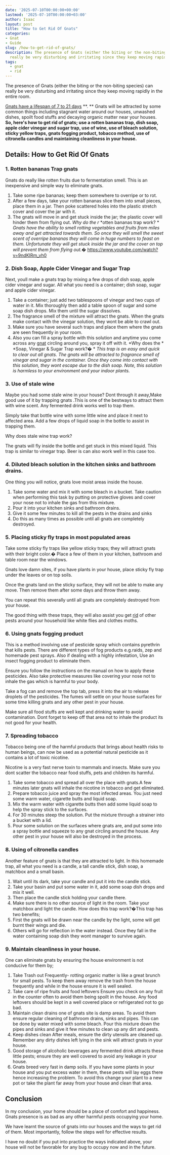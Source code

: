 ```yaml
---
date: '2025-07-10T00:00:00+00:00'
lastmod: '2025-07-10T00:00:00+03:00'
author: Isaac
layout: post
title: "How to Get Rid Of Gnats"
categories:
- Gnat
- Guide
slug: /how-to-get-rid-of-gnats/
description: The presence of Gnats (either the biting or the non-biting species) can
  really be very disturbing and irritating since they keep moving rapidly in the enti...
tags: 
  - gnat
  - rid
---
```

The presence of Gnats (either the biting or the non-biting species) can really be very disturbing and irritating since they keep moving rapidly in the entire room.

[Gnats have a lifespan of 7 to 21 days](https://pestpolicy.com/how-long-do-gnats-live/)
**. **
Gnats will be attracted by some common things including stagnant water around our houses, unwashed dishes, spoilt food stuffs and decaying organic matter near your houses.
**So, here's how to get rid of gnats; use  a rotten bananas trap, dish soap, apple cider vinegar and sugar trap, use of wine, use of bleach solution, sticky yellow traps, gnats fogging product, tobacco method, use of citronella candles and maintaining cleanliness in your house.**
## Details: How to Get Rid Of Gnats
### 1. Rotten bananas Trap gnats
Gnats do really like rotten fruits due to fermentation smell. This is an inexpensive and simple way to eliminate gnats.
1. Take some ripe bananas; keep them somewhere to overripe or to rot.
2. After a few days, take your rotten bananas slice them into small pieces, place them in a jar. Then poke scattered holes into the plastic stretch cover and cover the jar with it.
3. The gnats will move in and get stuck inside the jar; the plastic cover will hinder them from flying out.
*Why do the r*
*otten bananas trap work? *
*Gnats have the ability to smell rotting vegetables and fruits from miles away and get attracted towards them. So once they will smell the sweet scent of overripe bananas they will come in huge numbers to feast on them. Unfortunate they will get stuck inside the jar and the cover on top will prevent them from flying out.�*
https://www.youtube.com/watch?v=9ndKIRm_vh0
### 2. Dish Soap, Apple Cider Vinegar and Sugar Trap
Next, youll make a gnats trap by mixing a few drops of dish soap, apple cider vinegar and sugar. All what you need is a container; dish soap, sugar and apple cider vinegar.
1. Take a container; just add two tablespoons of vinegar and two cups of water in it. Mix thoroughly then add a table spoon of sugar and some soap dish drops. Mix them until the sugar dissolves.
2. The fragrance smell of the mixture will attract the gnats. When the gnats make contact with the vinegar solution, they wont be able to crawl out.
3. Make sure you have several such traps and place them where the gnats are seen frequently in your room.
4. Also you can fill a spray bottle with this solution and anytime you come across any [gnat](/posts/best-gnat-repellent/) circling around you, spray it off with it.
*Why does the *
*Soap, Vinegar & Sugar Trap work?� *
*This trap is an easy and quick to clear out all gnats. The gnats will be attracted to fragrance smell of vinegar and sugar in the container. Once they come into contact with this solution, they wont escape due to the dish soap.*
*Note, this solution is harmless to your environment and your indoor plants.*
### 3. Use of stale wine
Maybe you had some stale wine in your house? Dont through it away,Make good use of it by trapping gnats .This is one of the bestways to attract them with wine scent. Any fermented drink works well to trap them.

Simply take that bottle wine with some little wine and place it next to affected area. Add a few drops of liquid soap in the bottle to assist in trapping them.

Why does stale wine trap work?

The gnats will fly inside the bottle and get stuck in this mixed liquid. This trap is similar to vinegar trap. Beer is can also work well in this case too.
### 4. Diluted bleach solution in the kitchen sinks and bathroom drains.
One thing you will notice, gnats love moist areas inside the house.
1. Take some water and mix it with some bleach in a bucket. Take caution when performing this task by putting on protective gloves and cover your nose not to inhale the gas from this mixture.
2. Pour it into your kitchen sinks and bathroom drains.
3. Give it some few minutes to kill all the pests in the drains and sinks
4. Do this as many times as possible until all gnats are completely destroyed.
### 5. Placing sticky fly traps in most populated areas
Take some sticky fly traps like yellow sticky traps; they will attract gnats with their bright color.� Place a few of them in your kitchen, bathroom and table room near the windows.

Gnats love damn sites, if you have plants in your house, place sticky fly trap under the leaves or on top soils.

Once the gnats land on the sticky surface, they will not be able to make any move. Then remove them after some days and throw them away.

You can repeat this severally until all gnats are completely destroyed from your house.

The good thing with these traps, they will also assist you get [rid](/posts/get-rid-sweat-bees/) of other pests around your household like white flies and clothes moths.
### 6. Using gnats fogging product
This is a method involving use of pesticide spray which contains pyrethrin that kills pests. There are different types of fog products e.g.raids, zep and homemade pest sprays. Also if dealing with a highly infestation, Use an insect fogging product to eliminate them.

Ensure you follow the instructions on the manual on how to apply these pesticides. Also take protective measures like covering your nose not to inhale the gas which is harmful to your body.

Take a fog can and remove the top tab, press it into the air to release droplets of the pesticides. The fumes will settle on your house surfaces for some time killing gnats and any other pest in your house.

Make sure all food stuffs are well kept and drinking water to avoid contamination. Dont forget to keep off that area not to inhale the product its not good for your health.
### 7. Spreading tobacco
Tobacco being one of the harmful products that brings about health risks to human beings, can now be used as a potential natural pesticide as it contains a lot of toxic nicotine.

Nicotine is a very fast nerve toxin to mammals and insects. Make sure you dont scatter the tobacco near food stuffs, pets and children its harmful.
1. Take some tobacco and spread all over the place with gnats.A few minutes later gnats will inhale the nicotine in tobacco and get eliminated.
2. Prepare tobacco juice and spray the most infected areas. You just need some warm water, cigarette butts and liquid soap.
3. Mix the warm water with cigarette butts then add some liquid soap to help the spray stick to the surfaces.
4. For 30 minutes steep the solution. Put the mixture through a strainer into a bucket with a lid.
5. Pour some solution on the surfaces where gnats are, and put some into a spray bottle and squeeze to any gnat circling around the house. Any other pest in your house will also be destroyed in the process.
### 8. Using of citronella candles
Another feature of gnats is that they are attracted to light. In this homemade trap, all what you need is a candle, a tall candle stick, dish soap, a matchbox and a small basin.
1. Wait until its dark, take your candle and put it into the candle stick.
2. Take your basin and put some water in it, add some soap dish drops and mix it well.
3. Then place the candle stick holding your candle there.
4. Make sure there is no other source of light in the room. Take your matchbox and light the candle.
How does this trap work?�This trap has two benefits;
1. First the gnats will be drawn near the candle by the light, some will get burnt their wings and die.
2. Others will go for reflection in the water instead. Once they fall in the water containing soap dish they wont manager to survive again.
### 9. Maintain cleanliness in your house.
One can eliminate gnats by ensuring the house environment is not conducive for them by;
1. Take Trash out Frequently- rotting organic matter is like a great brunch for small pests. To keep them away remove the trash from the house frequently and while in the house ensure it is well sealed.
2. Take care of ripe fruits and food leftovers  Ensure you check on any fruit in the counter often to avoid them being spoilt in the house. Any food leftovers should be kept in a well covered place or refrigerated not to go bad.
3. Maintain clean drains  one of gnats site is damp areas. To avoid them ensure regular cleaning of bathroom drains, sinks and pipes. This can be done by water mixed with some bleach. Pour this mixture down the pipes and sinks and give it few minutes to clean up any dirt and pests.
4. Keep dishes clean  After meals, ensure the dirty utensils are cleaned up. Remember any dirty dishes left lying in the sink will attract gnats in your house.
5. Good storage of alcoholic beverages  any fermented drink attracts these little pests; ensure they are well covered to avoid any leakage in your house.
6. Gnats breed very fast in damp soils. If you have some plants in your house and you put excess water in them, these pests will lay eggs there hence increasing the problem. To avoid this change your plant to a new pot or take the plant far away from your house and clean that area.
## Conclusion
In my conclusion, your home should be a place of comfort and happiness. Gnats presence is as bad as any other harmful pests occupying your home.

We have learnt the source of gnats into our houses and the ways to get rid of them. Most importantly, follow the steps well for effective results.

I have no doubt if you put into practice the ways indicated above, your house will not be favorable for any bug to occupy now and in the future.
